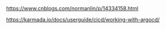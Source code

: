 https://www.cnblogs.com/normanlin/p/14334158.html

https://karmada.io/docs/userguide/cicd/working-with-argocd/